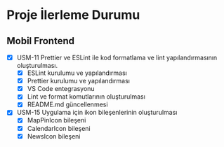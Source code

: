 # Proje İlerleme Durumu

## Mobil Frontend

- [x] USM-11 Prettier ve ESLint ile kod formatlama ve lint yapılandırmasının oluşturulması.
  - [x] ESLint kurulumu ve yapılandırması
  - [x] Prettier kurulumu ve yapılandırması
  - [x] VS Code entegrasyonu
  - [x] Lint ve format komutlarının oluşturulması
  - [x] README.md güncellenmesi 

- [x] USM-15 Uygulama için ikon bileşenlerinin oluşturulması
  - [x] MapPinIcon bileşeni
  - [x] CalendarIcon bileşeni
  - [x] NewsIcon bileşeni 
